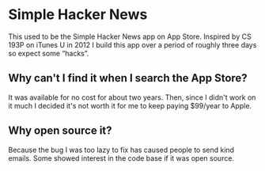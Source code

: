 # Simple Hacker News
This used to be the Simple Hacker News app on App Store. Inspired by CS 193P on iTunes U in 2012 I build this app over a period of roughly three days so expect some “hacks”.

## Why can't I find it when I search the App Store?
It was available for no cost for about two years. Then, since I didn't work on it much I decided it's not worth it for me to keep paying $99/year to Apple.

## Why open source it?
Because the bug I was too lazy to fix has caused people to send kind emails. Some showed interest in the code base if it was open source.